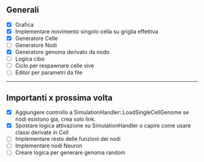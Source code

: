 ## Generali
- [x] Grafica
- [x] Implementare movimento singolo cella su griglia effettiva
- [x] Generatore Celle
- [ ] Generatore Nodi
- [x] Generatore genoma derivato da nodo
- [ ] Logica cibo
- [ ] Ciclo per respawnare celle vive
- [ ] Editor per parametri da file

---

## Importanti x prossima volta
- [x] Aggiungere controllo a SimulationHandler::LoadSingleCellGenome se nodi esistono gia, crea solo link.
- [x] Spostare logica attivazione su SimulationHandler o capire come usare classi derivate in Cell
- [ ] Implementare resto delle funzioni dei nodi
- [ ] Implementare nodi Neuron
- [ ] Creare logica per generare genoma random
